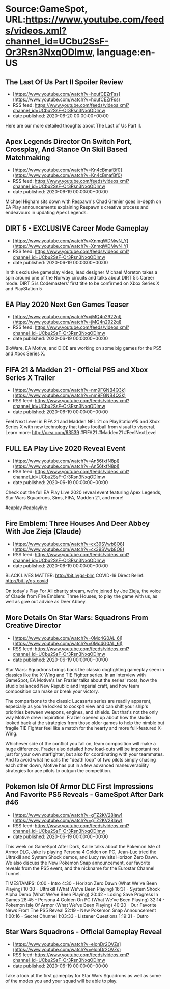 # Source:GameSpot, URL:https://www.youtube.com/feeds/videos.xml?channel_id=UCbu2SsF-Or3Rsn3NxqODImw, language:en-US

## The Last Of Us Part II Spoiler Review
 - [https://www.youtube.com/watch?v=houfCEZrFss](https://www.youtube.com/watch?v=houfCEZrFss)
 - RSS feed: https://www.youtube.com/feeds/videos.xml?channel_id=UCbu2SsF-Or3Rsn3NxqODImw
 - date published: 2020-06-20 00:00:00+00:00

Here are our more detailed thoughts about The Last of Us Part II.

## Apex Legends Director On Switch Port, Crossplay, And Stance On Skill Based Matchmaking
 - [https://www.youtube.com/watch?v=Kn4cBmafBf0](https://www.youtube.com/watch?v=Kn4cBmafBf0)
 - RSS feed: https://www.youtube.com/feeds/videos.xml?channel_id=UCbu2SsF-Or3Rsn3NxqODImw
 - date published: 2020-06-19 00:00:00+00:00

Michael Higham sits down with Respawn's Chad Grenier goes in-depth on EA Play announcements explaining Respawn's creative process and endeavours in updating Apex Legends.

## DIRT 5 - EXCLUSIVE Career Mode Gameplay
 - [https://www.youtube.com/watch?v=XnmqWDMwN_Y](https://www.youtube.com/watch?v=XnmqWDMwN_Y)
 - RSS feed: https://www.youtube.com/feeds/videos.xml?channel_id=UCbu2SsF-Or3Rsn3NxqODImw
 - date published: 2020-06-19 00:00:00+00:00

In this exclusive gameplay video, lead designer Michael Moreton takes a spin around one of the Norway circuits and talks about DIRT 5’s Career mode. DIRT 5 is Codemasters’ first title to be confirmed on Xbox Series X and PlayStation 5

## EA Play 2020 Next Gen Games Teaser
 - [https://www.youtube.com/watch?v=jMQ4n2922qI](https://www.youtube.com/watch?v=jMQ4n2922qI)
 - RSS feed: https://www.youtube.com/feeds/videos.xml?channel_id=UCbu2SsF-Or3Rsn3NxqODImw
 - date published: 2020-06-19 00:00:00+00:00

BioWare, EA Motive, and DICE are working on some big games for the PS5 and Xbox Series X.

## FIFA 21 & Madden 21 - Official PS5 and Xbox Series X Trailer
 - [https://www.youtube.com/watch?v=nm9FGNB4Q3k](https://www.youtube.com/watch?v=nm9FGNB4Q3k)
 - RSS feed: https://www.youtube.com/feeds/videos.xml?channel_id=UCbu2SsF-Or3Rsn3NxqODImw
 - date published: 2020-06-19 00:00:00+00:00

Feel Next Level in FIFA 21 and Madden NFL 21 on PlayStation®5 and Xbox Series X with new technology that takes football from visual to visceral. Learn more: http://x.ea.com/63539 
#FIFA21 #Madden21 #FeelNextLevel

## FULL EA Play Live 2020 Reveal Event
 - [https://www.youtube.com/watch?v=An56fxfN8pI](https://www.youtube.com/watch?v=An56fxfN8pI)
 - RSS feed: https://www.youtube.com/feeds/videos.xml?channel_id=UCbu2SsF-Or3Rsn3NxqODImw
 - date published: 2020-06-19 00:00:00+00:00

Check out the full EA Play Live 2020 reveal event featuring Apex Legends, Star Wars Squadrons, Sims, FIFA, Madden 21, and more!




#eaplay
#eaplaylive

## Fire Emblem: Three Houses And Deer Abbey With Joe Zieja (Claude)
 - [https://www.youtube.com/watch?v=cx39SVwb8O8](https://www.youtube.com/watch?v=cx39SVwb8O8)
 - RSS feed: https://www.youtube.com/feeds/videos.xml?channel_id=UCbu2SsF-Or3Rsn3NxqODImw
 - date published: 2020-06-19 00:00:00+00:00

BLACK LIVES MATTER: http://bit.ly/gs-blm
COVID-19 Direct Relief: http://bit.ly/gs-covid

On today's Play For All charity stream, we're joined by Joe Zieja, the voice of Claude from Fire Emblem: Three Houses, to play the game with us, as well as give out advice as Deer Abbey.

## More Details On Star Wars: Squadrons From Creative Director
 - [https://www.youtube.com/watch?v=0Mc4G0AL_6I](https://www.youtube.com/watch?v=0Mc4G0AL_6I)
 - RSS feed: https://www.youtube.com/feeds/videos.xml?channel_id=UCbu2SsF-Or3Rsn3NxqODImw
 - date published: 2020-06-19 00:00:00+00:00

Star Wars: Squadrons brings back the classic dogfighting gameplay seen in classics like the X-Wing and TIE Fighter series. In an interview with GameSpot, EA Motive's Ian Frazier talks about the series' roots, how the studio balanced New Republic and Imperial craft, and how team composition can make or break your victory.

The comparisons to the classic Lucasarts series are readily apparent, especially as you're locked to cockpit view and can shift your ship's priorities between weapons, engines, and shields. But that's not the only way Motive drew inspiration. Frazier opened up about how the studio looked back at the strategies from those older games to help the nimble but fragile TIE Fighter feel like a match for the hearty and more full-featured X-Wing.

Whichever side of the conflict you fall on, team composition will make a huge difference. Frazier also detailed how load-outs will be important not just for your own starfighter, but also for coordinating with your teammates. And to avoid what he calls the "death loop" of two pilots simply chasing each other down, Motive has put in a few advanced maneuverability strategies for ace pilots to outgun the competition.

## Pokemon Isle Of Armor DLC First Impressions And Favorite PS5 Reveals - GameSpot After Dark #46
 - [https://www.youtube.com/watch?v=gTZ2KV28law](https://www.youtube.com/watch?v=gTZ2KV28law)
 - RSS feed: https://www.youtube.com/feeds/videos.xml?channel_id=UCbu2SsF-Or3Rsn3NxqODImw
 - date published: 2020-06-19 00:00:00+00:00

This week on GameSpot After Dark, Kallie talks about the Pokemon Isle of Armor DLC, Jake is playing Persona 4 Golden on PC, Jean-Luc tried the Ultrakill and System Shock demos, and Lucy revisits Horizon Zero Dawn. We also discuss the New Pokemon Snap announcement, our favorite reveals from the PS5 event, and the nickname for the Eurostar Channel Tunnel.

TIMESTAMPS:
0:00 - Intro
4:30 - Horizon Zero Dawn (What We've Been Playing)
10:30 - Ultrakill (What We've Been Playing)
16:31 - System Shock Alpha Demo (What We've Been Playing)
20:42 - Losing Save Progress In Games
28:45 - Persona 4 Golden On PC (What We've Been Playing)
32:14 - Pokemon Isle Of Armor (What We've Been Playing)
40:20 - Our Favorite News From The PS5 Reveal
52:19 - New Pokemon Snap Announcement
1:00:16 - Secret Chunnel
1:03:33 - Listener Questions
1:19:31 - Outro

## Star Wars Squadrons - Official Gameplay Reveal
 - [https://www.youtube.com/watch?v=eIonDr2OVZs](https://www.youtube.com/watch?v=eIonDr2OVZs)
 - RSS feed: https://www.youtube.com/feeds/videos.xml?channel_id=UCbu2SsF-Or3Rsn3NxqODImw
 - date published: 2020-06-19 00:00:00+00:00

Take a look at the first gameplay for Star Wars Squadrons as well as some of the modes you and your squad will be able to play.

